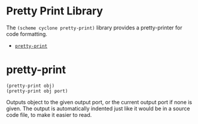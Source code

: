 # Pretty Print Library

The `(scheme cyclone pretty-print)` library provides a pretty-printer for code formatting.

- [`pretty-print`](#pretty-print)

# pretty-print

    (pretty-print obj)
    (pretty-print obj port)

Outputs object to the given output port, or the current output port if none is given. The output is automatically indented just like it would be in a source code file, to make it easier to read.

